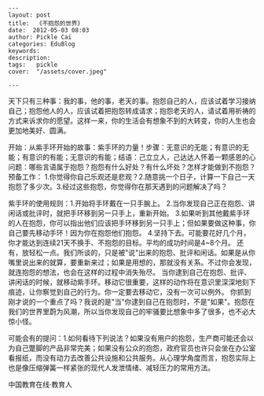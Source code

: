 
    ---
    layout: post  
    title:  《不抱怨的世界》  
    date:  2012-05-03 08:03  
    author: Pickle Cai  
    categories: EduBlog  
    keywords: 
    description:   
    tags:	pickle   
    cover:  "/assets/cover.jpeg"  

    ---  
    
天下只有三种事：我的事，他的事，老天的事。抱怨自己的人，应该试着学习接纳自己；抱怨他人的人，应该试着把抱怨转成请求；抱怨老天的人，请试着用祈祷的方式来诉求你的愿望。这样一来，你的生活会有想象不到的大转变，你的人生也会更加地美好、圆满。

开始：从紫手环开始的故事：紫手环的力量！步骤：无意识的无能；有意识的无能；有意识的有能；无意识的有能；结语：己立立人，己达达人怀着一颗感恩的心问题：哪些言语属于抱怨？抱怨有什么好处？有什么坏处？怎样才能做到不抱怨？预备工作：												1.你觉得你自己乐观还是悲观？2.随意挑一个日子，计算一下自己一天抱怨了多少次。3.经过这些抱怨，你觉得你在那天遇到的问题解决了吗？

紫手环的使用规则：1.开始将手环戴在一只手腕上。 2.当你发现自己正在抱怨、讲闲话或批评时，就把手环移到另一只手上，重新开始。 3.如果听到其他戴紫手环的人在抱怨，你可以指出他们应该把手环移到另一只手上；但如果要做这种事，你自己要先移动手环！因为你在抱怨他们抱怨。 4.坚持下去。可能要花好几个月，你才能达到连续21天不换手、不抱怨的目标。平均的成功时间是4~8个月。     还有，放轻松一点。我们所谈的，只是被"说"出来的抱怨、批评和闲话。如果是从你嘴里说出来的就算，要重新来过；如果是用想的，那就没有关系。不过你会发现，就连抱怨的想法，也会在这样的过程中消失殆尽。    当你逮到自己在抱怨、批评、讲闲话的时候，就移动紫手环。移动它很重要，这样的动作将在意识里深深地刻下痕迹，让你察觉到自己的行为。你一定要去移动它，没有一次可以例外。    你抓到刚才说的一个重点了吗？我说的是"当"你逮到自己在抱怨时，不是"如果"。抱怨在我们的世界里蔚为风潮，所以当你发现自己的牢骚要比想象中多了很多，也不必大惊小怪。						

可能会有的提问：1.如何看待下列说法？如果没有用户的抱怨，生产商可能还会以为自己蹩脚的产品非常完美；如果没有公众的抱怨，政府官员也许只会坐在办公室看报纸，而没有动力去改善公共设施和公共服务。从心理学角度而言，抱怨实际上也是像压缩弹簧一样紧张的现代人发泄情绪、减轻压力的常用方法。 				

		    
 中国教育在线·教育人

